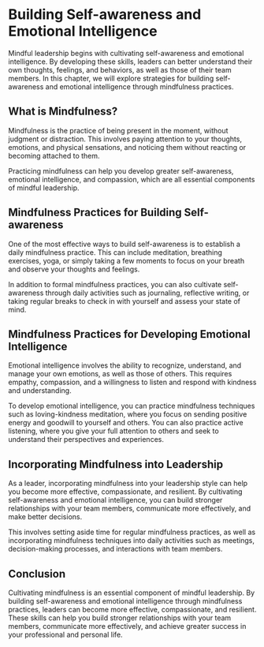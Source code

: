 Building Self-awareness and Emotional Intelligence
======================================================================================================

Mindful leadership begins with cultivating self-awareness and emotional intelligence. By developing these skills, leaders can better understand their own thoughts, feelings, and behaviors, as well as those of their team members. In this chapter, we will explore strategies for building self-awareness and emotional intelligence through mindfulness practices.

What is Mindfulness?
--------------------

Mindfulness is the practice of being present in the moment, without judgment or distraction. This involves paying attention to your thoughts, emotions, and physical sensations, and noticing them without reacting or becoming attached to them.

Practicing mindfulness can help you develop greater self-awareness, emotional intelligence, and compassion, which are all essential components of mindful leadership.

Mindfulness Practices for Building Self-awareness
-------------------------------------------------

One of the most effective ways to build self-awareness is to establish a daily mindfulness practice. This can include meditation, breathing exercises, yoga, or simply taking a few moments to focus on your breath and observe your thoughts and feelings.

In addition to formal mindfulness practices, you can also cultivate self-awareness through daily activities such as journaling, reflective writing, or taking regular breaks to check in with yourself and assess your state of mind.

Mindfulness Practices for Developing Emotional Intelligence
-----------------------------------------------------------

Emotional intelligence involves the ability to recognize, understand, and manage your own emotions, as well as those of others. This requires empathy, compassion, and a willingness to listen and respond with kindness and understanding.

To develop emotional intelligence, you can practice mindfulness techniques such as loving-kindness meditation, where you focus on sending positive energy and goodwill to yourself and others. You can also practice active listening, where you give your full attention to others and seek to understand their perspectives and experiences.

Incorporating Mindfulness into Leadership
-----------------------------------------

As a leader, incorporating mindfulness into your leadership style can help you become more effective, compassionate, and resilient. By cultivating self-awareness and emotional intelligence, you can build stronger relationships with your team members, communicate more effectively, and make better decisions.

This involves setting aside time for regular mindfulness practices, as well as incorporating mindfulness techniques into daily activities such as meetings, decision-making processes, and interactions with team members.

Conclusion
----------

Cultivating mindfulness is an essential component of mindful leadership. By building self-awareness and emotional intelligence through mindfulness practices, leaders can become more effective, compassionate, and resilient. These skills can help you build stronger relationships with your team members, communicate more effectively, and achieve greater success in your professional and personal life.

